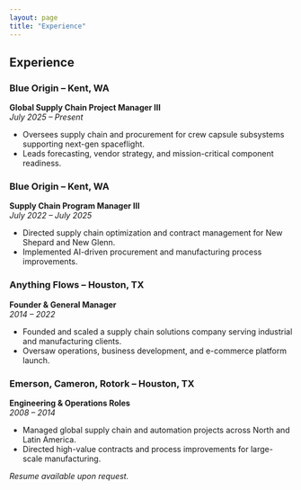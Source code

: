 ```yaml
---
layout: page
title: "Experience"
---
```


## Experience

### Blue Origin – Kent, WA
**Global Supply Chain Project Manager III**  
*July 2025 – Present*  
- Oversees supply chain and procurement for crew capsule subsystems supporting next-gen spaceflight.  
- Leads forecasting, vendor strategy, and mission-critical component readiness.

### Blue Origin – Kent, WA
**Supply Chain Program Manager III**  
*July 2022 – July 2025*  
- Directed supply chain optimization and contract management for New Shepard and New Glenn.  
- Implemented AI-driven procurement and manufacturing process improvements.

### Anything Flows – Houston, TX
**Founder & General Manager**  
*2014 – 2022*  
- Founded and scaled a supply chain solutions company serving industrial and manufacturing clients.  
- Oversaw operations, business development, and e-commerce platform launch.

### Emerson, Cameron, Rotork – Houston, TX
**Engineering & Operations Roles**  
*2008 – 2014*  
- Managed global supply chain and automation projects across North and Latin America.  
- Directed high-value contracts and process improvements for large-scale manufacturing.

_Resume available upon request._
